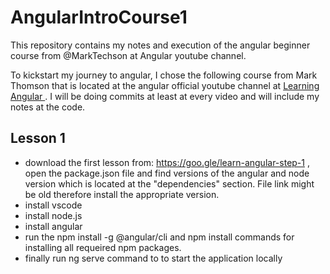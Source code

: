 # AngularIntroCourse1
This repository contains my notes and execution of the angular beginner course from @MarkTechson at Angular youtube channel.

To kickstart my journey to angular, I chose the following course from Mark Thomson that is located at the angular official youtube channel at <a href="https://www.youtube.com/watch?v=xAT0lHYhHMY&list=PL1w1q3fL4pmj9k1FrJ3Pe91EPub2_h4jF">Learning Angular </a>.
I will be doing commits at least at every video and will include my notes at the code.
 
Lesson 1 
--------
* download the first lesson from: https://goo.gle/learn-angular-step-1 , open the package.json file and find versions of the angular and node version which is located at the "dependencies" section. File link might be old therefore install the appropriate version.
* install vscode
* install node.js
* install angular
* run the npm install -g @angular/cli and npm install commands for installing all requeired npm packages.
* finally run ng serve command to to start the application locally
